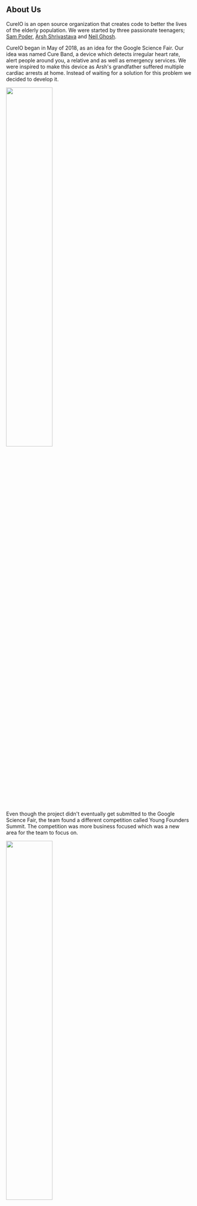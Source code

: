 ## About Us
CureIO is an open source organization that creates code to better the lives of the elderly population. We were started by three passionate teenagers; [Sam Poder](https://github.com/sampoder), [Arsh Shrivastava](https://github.com/Arshshrivastava) and [Neil Ghosh](https://github.com/ghoshneil2005). 

CureIO began in May of 2018, as an idea for the Google Science Fair. Our idea was named Cure Band,  a device which detects irregular heart rate, alert people around you, a relative and as well as emergency services. We were inspired to make this device as Arsh's grandfather suffered multiple cardiac arrests at home. Instead of waiting for a solution for this problem we decided to develop it. 

<img src="https://lh3.googleusercontent.com/SXSi7DCledE7HrkjTXiTXPhgJJ_te8-4cUykJo0RWkLdt7iSBIg-Zp6R5Sg3efhW8ByCC_xw2DPl" width="50%">

Even though the project didn't eventually get submitted to the Google Science Fair, the team found a different competition called Young Founders Summit. The competition was more business focused which was a new area for the team to focus on.

<img src="https://lh3.googleusercontent.com/QZ264wk8_Kk-064ZsNtEEv7JdE1jgGQ7GmIgP00PN8v0VrUqNKAdh48deWZs0PYbXZvknjotmJbI" width="50%">

We all had get on our sixth gear to complete Cure Band whilst getting ready for the competition as well. We were happy to complete a working prototype of Cure Band for the Finals. During those Finals we were chosen as the winner of the inaugural Young Founders Summit 2019.

Over the next few months, we would continue to develop Cure Band and eventually expand the brand from a product to a company named CureIO. CureIO was started to allow us to create products in other areas of elderly health. 

However, one thing became obvious. We couldn't do it alone. So we decided that we should make our code open source. By making our code open source it would be more accessible to the world and not only those who can afford it. As our first project we would release our Cure Band code as the cureio/heart repository. We are excited to see what this journey into the world of open source brings. 

![](https://media1.tenor.com/images/e6cec20e8f38ff57e9f52cc8c3cfe6e1/tenor.gif)

